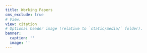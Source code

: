 ```yaml
---
title: Working Papers
cms_exclude: true
# View.
view: citation
# Optional header image (relative to `static/media/` folder).
banner:
  caption: ''
  image: ''
---
```

